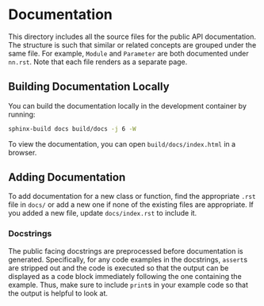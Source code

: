 # Documentation

This directory includes all the source files for the public API documentation.
The structure is such that similar or related concepts are grouped under the same
file. For example, `Module` and `Parameter` are both documented under `nn.rst`.
Note that each file renders as a separate page.

## Building Documentation Locally

You can build the documentation locally in the development container by running:
```bash
sphinx-build docs build/docs -j 6 -W
```
To view the documentation, you can open `build/docs/index.html` in a browser.

## Adding Documentation

To add documentation for a new class or function, find the appropriate `.rst` file in
`docs/` or add a new one if none of the existing files are appropriate.
If you added a new file, update `docs/index.rst` to include it.

### Docstrings

The public facing docstrings are preprocessed before documentation is generated.
Specifically, for any code examples in the docstrings, `assert`s are stripped out and
the code is executed so that the output can be displayed as a code block immediately
following the one containing the example. Thus, make sure to include `print`s in your
example code so that the output is helpful to look at.
